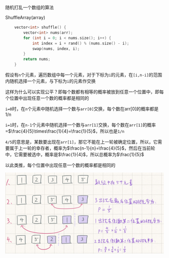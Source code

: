 随机打乱一个数组的算法

ShuffleArray(array)

```CPP
    vector<int> shuffle() {
        vector<int> nums(arr);
        for (int i = 0; i < nums.size(); i++) {
            int index = i + rand() % (nums.size() - i);
            swap(nums, index, i);
        }
        return nums;
    }
```

假设有`n`个元素，遍历数组中每一个元素，对于下标为`i`的元素，在`[i,n-i]`的范围内随机选择一个元素，与下标为`i`的元素作交换

这样为什么可以实现公平？即每个数都有相等的概率被放到任意一个位置中，即每个位置中出现任意一个数的概率都是相同的

`i=0`时，在`n`个元素中随机选择一个数与`arr[0]`交换，每个数在arr[0]的概率都是1/n

`i=1`时，在`n-1`个元素中随机选择一个数与`arr[1]`交换，每个数在`arr[1]`的概率=$\frac{4}{5}\times\frac{1}{4}=\frac{1}{5}$，所以也是`1/n`

`4/5`的意思是，某数要出现在`arr[1]`，那它不能在上一轮被确定位置，所以，它需要属于上一轮的幸存者，概率为$\frac{n-1}{n}=\frac{4}{5}$，然后在当前轮中，它需要被选中，概率是$\frac{1}{4}$，所以总概率为$\frac{1}{5}$

以此类推，每个位置中出现任意一个数的概率都是相同的

![img](https://raw.githubusercontent.com/Vio1ette/blog-img/main/1616380923-YvHlbL-53BF82B993210EA6F26B63EC7BDBFB04.png)
